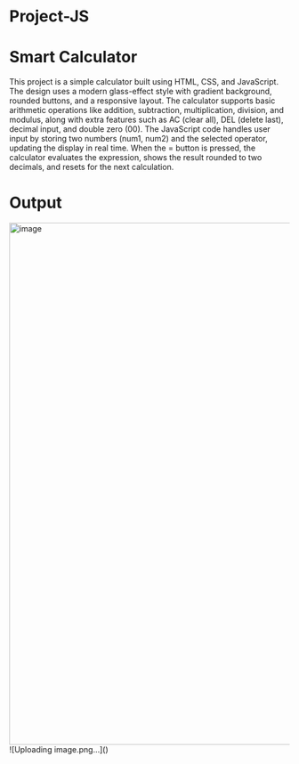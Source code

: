 # Project-JS
# Smart Calculator
This project is a simple calculator built using HTML, CSS, and JavaScript. The design uses a modern glass-effect style with gradient background, rounded buttons, and a responsive layout. The calculator supports basic arithmetic operations like addition, subtraction, multiplication, division, and modulus, along with extra features such as AC (clear all), DEL (delete last), decimal input, and double zero (00). The JavaScript code handles user input by storing two numbers (num1, num2) and the selected operator, updating the display in real time. When the = button is pressed, the calculator evaluates the expression, shows the result rounded to two decimals, and resets for the next calculation.
# Output
<img width="658" height="938" alt="image" src="https://github.com/user-attachments/assets/999541c7-4818-4e61-902d-2148b2e806d1" />
![Uploading image.png…]()
